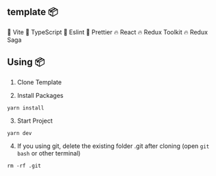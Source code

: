 ## **template 📦**

🚀 Vite
📖 TypeScript
🔨 Eslint
💅 Prettier
🔥 React
🔥 Redux Toolkit
🔥 Redux Saga

## **Using 📦**

1. Clone Template

2. Install Packages

```
yarn install
```

3. Start Project

```
yarn dev
```

4. If you using git, delete the existing folder .git after cloning (open `git bash` or other terminal)

```
rm -rf .git
```

